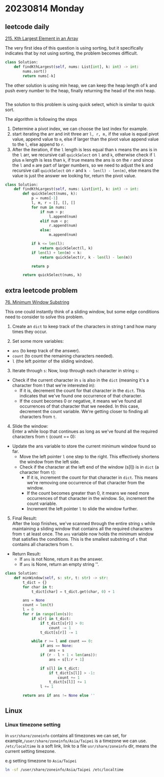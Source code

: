 # 20230814 Monday

## leetcode daily

[215. Kth Largest Element in an Array](https://leetcode.com/problems/kth-largest-element-in-an-array/)

The very first idea of this question is using sorting, but it specifically indicates that by not using sorting, the problem becomes difficult.

```py
class Solution:
    def findKthLargest(self, nums: List[int], k: int) -> int:
        nums.sort()
        return nums[-k]
```

The other solution is using min heap, we can keep the heap length of k and push every number to the heap, finally returning the head of the min heap.

```

```

The solution to this problem is using quick select, which is similar to quick sort.

The algorithm is following the steps

1. Determine a pivot index, we can choose the last index for example.
2. start iterating the arr and init three arr `l, r, m,` if the value is equal pivot value, append value to `m`, else if larger than the pivot value append value to the `l`, else append to `r`.
3. After the iteration, if the `l` length is less equal than `k` means the ans is in the `l` arr, we recursive call `quickSelect` on `l` and `k`, otherwise check if `l` plus `m` length is less than `k`, if true means the ans is on the `r` and since the `l` and `m` are part of larger numbers, so we need to adjust the k and recursive call `quickSelect` on `r` and `k - len(l) - len(m)`, else means the value is just the answer we looking for, return the pivot value.

```py
class Solution:
    def findKthLargest(self, nums: List[int], k: int) -> int:
        def quickSelect(nums, k):
            p = nums[-1]
            l, m, r = [], [], []
            for num in nums:
                if num > p:
                    l.append(num)
                elif num < p:
                    r.append(num)
                else:
                    m.append(num)

            if k <= len(l):
                return quickSelect(l, k)
            if len(l) + len(m) < k:
                return quickSelect(r, k - len(l) - len(m))

            return p

        return quickSelect(nums, k)
```

## extra leetcode problem

[76. Minimum Window Substring](https://leetcode.com/problems/minimum-window-substring/description/?envType=study-plan-v2&envId=top-interview-150)

This one could instantly think of a sliding window, but some edge conditions need to consider to solve this problem.

1. Create an `dict` to keep track of the characters in string t and how many times they occur.

2. Set some more variables:

- `ans` (to keep track of the answer).
- `count` (to count the remaining characters needed).
- `l` (the left pointer of the sliding window).

3. Iterate through `s`: Now, loop through each character in string `s`:

- Check if the current character in `s` is also in the `dict` (meaning it's a character from t that we're interested in):
  - If it is, decrement the count for that character in the `dict`. This indicates that we've found one occurrence of that character.
  - If the count becomes 0 or negative, it means we've found all occurrences of that character that we needed. In this case, decrement the count variable. We're getting closer to finding all characters from `t`.

4. Slide the window:  
   Enter a while loop that continues as long as we've found all the required characters from `t` (count == 0):

- Update the ans variable to store the current minimum window found so far.
  - Move the left pointer `l` one step to the right. This effectively shortens the window from the left side.
  - Check if the character at the left end of the window (s[l]) is in `dict` (a character from `t`):
    - If it is, increment the count for that character in `dict`. This means we're removing one occurrence of that character from the window.
    - If the count becomes greater than 0, it means we need more occurrences of that character in the window. So, increment the count variable.
    - Increment the left pointer `l` to slide the window further.

5. Final Result:  
   After the loop finishes, we've scanned through the entire string `s` while maintaining a sliding window that contains all the required characters from `t` at least once.
   The `ans` variable now holds the minimum window that satisfies the conditions. This is the smallest substring of `s` that contains all characters from `t`.

- Return Result:
  - If `ans` is not None, return it as the answer.
  - If `ans` is None, return an empty string ''.

```py
class Solution:
    def minWindow(self, s: str, t: str) -> str:
        t_dict = {}
        for char in t:
            t_dict[char] = t_dict.get(char, 0) + 1

        ans = None
        count = len(t)
        l = 0
        for r in range(len(s)):
            if s[r] in t_dict:
                if t_dict[s[r]] > 0:
                    count -= 1
                t_dict[s[r]] -= 1

            while r >= l and count == 0:
                if ans == None:
                    ans = s
                if (r - l + 1 < len(ans)):
                    ans = s[l:r + 1]

                if s[l] in t_dict:
                    if t_dict[s[l]] > -1:
                        count += 1
                    t_dict[s[l]] += 1
                l += 1

        return ans if ans != None else ''
```

## Linux

### Linux timezone setting

in `usr/share/zoneinfo` contains all timezones we can set, for example,`/user/share/zoneinfo/Asia/Taipei` is a timezone we can use.  
`/etc/localtime` is a soft link, link to a file `usr/share/zoneinfo` dir, means the current setting timezone.

e.g setting timezone to `Asia/Taipei`

```bash
ln -sf /user/share/zoneinfo/Asia/Taipei /etc/localtime
```
